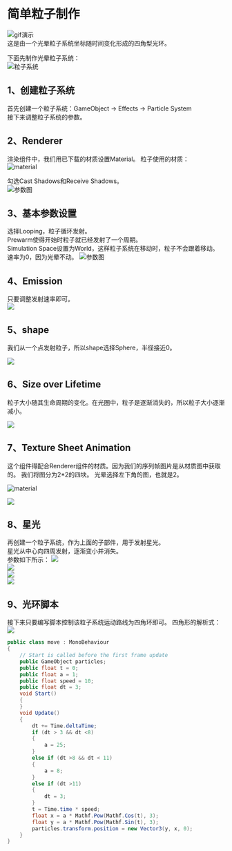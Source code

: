 
# 简单粒子制作  


![gif演示](image/demo.gif)  
这是由一个光晕粒子系统坐标随时间变化形成的四角型光环。



下面先制作光晕粒子系统：  
![粒子系统](image/particles.gif)  


## 1、创建粒子系统  

首先创建一个粒子系统：GameObject -> Effects -> Particle System   
接下来调整粒子系统的参数。


## 2、Renderer  
渲染组件中，我们用已下载的材质设置Material。 
粒子使用的材质：    
![material](image/material.png)

勾选Cast Shadows和Receive Shadows。  
![参数图](image/renderer.png)

## 3、基本参数设置   
选择Looping，粒子循环发射。  
Prewarm使得开始时粒子就已经发射了一个周期。   
Simulation Space设置为World，这样粒子系统在移动时，粒子不会跟着移动。  
速率为0，因为光晕不动。
![参数图](image/basic.png)

## 4、Emission  

只要调整发射速率即可。  
![](image/emission.png)

## 5、shape 
我们从一个点发射粒子，所以shape选择Sphere，半径接近0。

![](image/shape.png)

## 6、Size over Lifetime
粒子大小随其生命周期的变化。在光圈中，粒子是逐渐消失的，所以粒子大小逐渐减小。  

![](image/sizeoverlifttime.png)  

## 7、Texture Sheet Animation  
这个组件得配合Renderer组件的材质。因为我们的序列帧图片是从材质图中获取的。
我们将图分为2*2的四块。  光晕选择左下角的图，也就是2。  

![material](image/material.png)  

![](image/texture.png)

## 8、星光  
再创建一个粒子系统，作为上面的子部件，用于发射星光。  
星光从中心向四周发射，逐渐变小并消失。  
参数如下所示：
![](image/xg1.png)  
![](image/xg2.png)  
![](image/xg3.png)  
![](image/xg4.png)  

## 9、光环脚本  
接下来只要编写脚本控制该粒子系统运动路线为四角环即可。
四角形的解析式：
![](image/gongshi.png)
```cs
public class move : MonoBehaviour
{
    // Start is called before the first frame update
    public GameObject particles;
    public float t = 0;
    public float a = 1;
    public float speed = 10;
    public float dt = 3;
    void Start()
    {     
    }
    void Update()
    {
        dt += Time.deltaTime;
        if (dt > 3 && dt <8)
        {
            a = 25;
        }
        else if (dt >8 && dt < 11)
        { 
            a = 8; 
        }
        else if (dt >11)
        {
            dt = 3;
        }
        t = Time.time * speed;
        float x = a * Mathf.Pow(Mathf.Cos(t), 3);
        float y = a * Mathf.Pow(Mathf.Sin(t), 3);
        particles.transform.position = new Vector3(y, x, 0);
    }
}
```

